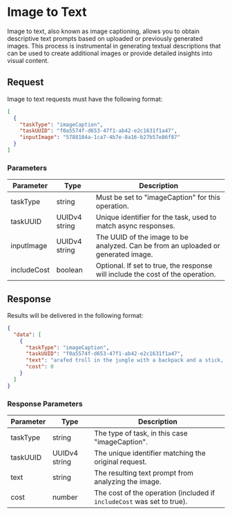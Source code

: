 # Image to Text

Image to text, also known as image captioning, allows you to obtain descriptive text prompts based on uploaded or previously generated images. This process is instrumental in generating textual descriptions that can be used to create additional images or provide detailed insights into visual content.

## Request

Image to text requests must have the following format:

```json
[
  {
    "taskType": "imageCaption",
    "taskUUID": "f0a5574f-d653-47f1-ab42-e2c1631f1a47",
    "inputImage": "5788104a-1ca7-4b7e-8a16-b27b57e86f87"
  }
]
```

### Parameters

| Parameter   | Type          | Description                                                                           |
|-------------|--------------|---------------------------------------------------------------------------------------|
| taskType    | string       | Must be set to "imageCaption" for this operation.                                     |
| taskUUID    | UUIDv4 string | Unique identifier for the task, used to match async responses.                        |
| inputImage  | UUIDv4 string | The UUID of the image to be analyzed. Can be from an uploaded or generated image.     |
| includeCost | boolean      | Optional. If set to true, the response will include the cost of the operation.        |

## Response

Results will be delivered in the following format:

```json
{
  "data": [
    {
      "taskType": "imageCaption",
      "taskUUID": "f0a5574f-d653-47f1-ab42-e2c1631f1a47",
      "text": "arafed troll in the jungle with a backpack and a stick, cgi animation, cinematic movie image, gremlin, pixie character, nvidia promotional image, park background, with lots of scumbling, hollywood promotional image, on island, chesley, green fog, post-nuclear",
      "cost": 0
    }
  ]
}
```

### Response Parameters

| Parameter | Type          | Description                                                           |
|-----------|---------------|-----------------------------------------------------------------------|
| taskType  | string        | The type of task, in this case "imageCaption".                        |
| taskUUID  | UUIDv4 string | The unique identifier matching the original request.                  |
| text      | string        | The resulting text prompt from analyzing the image.                   |
| cost      | number        | The cost of the operation (included if `includeCost` was set to true).|